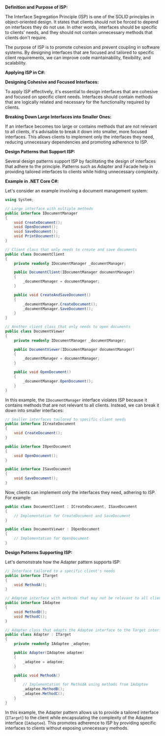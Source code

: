 **Definition and Purpose of ISP:**

The Interface Segregation Principle (ISP) is one of the SOLID principles in object-oriented design. It states that clients should not be forced to depend on interfaces they do not use. In other words, interfaces should be specific to clients' needs, and they should not contain unnecessary methods that clients don't require.

The purpose of ISP is to promote cohesion and prevent coupling in software systems. By designing interfaces that are focused and tailored to specific client requirements, we can improve code maintainability, flexibility, and scalability.

**Applying ISP in C#:**

**Designing Cohesive and Focused Interfaces:**

To apply ISP effectively, it's essential to design interfaces that are cohesive and focused on specific client needs. Interfaces should contain methods that are logically related and necessary for the functionality required by clients.

**Breaking Down Large Interfaces into Smaller Ones:**

If an interface becomes too large or contains methods that are not relevant to all clients, it's advisable to break it down into smaller, more focused interfaces. This allows clients to implement only the interfaces they need, reducing unnecessary dependencies and promoting adherence to ISP.

**Design Patterns that Support ISP:**

Several design patterns support ISP by facilitating the design of interfaces that adhere to the principle. Patterns such as Adapter and Facade help in providing tailored interfaces to clients while hiding unnecessary complexity.

**Example in .NET Core C#:**

Let's consider an example involving a document management system:

```csharp
using System;

// Large interface with multiple methods
public interface IDocumentManager
{
    void CreateDocument();
    void OpenDocument();
    void SaveDocument();
    void PrintDocument();
}

// Client class that only needs to create and save documents
public class DocumentClient
{
    private readonly IDocumentManager _documentManager;

    public DocumentClient(IDocumentManager documentManager)
    {
        _documentManager = documentManager;
    }

    public void CreateAndSaveDocument()
    {
        _documentManager.CreateDocument();
        _documentManager.SaveDocument();
    }
}

// Another client class that only needs to open documents
public class DocumentViewer
{
    private readonly IDocumentManager _documentManager;

    public DocumentViewer(IDocumentManager documentManager)
    {
        _documentManager = documentManager;
    }

    public void OpenDocument()
    {
        _documentManager.OpenDocument();
    }
}
```

In this example, the `IDocumentManager` interface violates ISP because it contains methods that are not relevant to all clients. Instead, we can break it down into smaller interfaces:

```csharp
// Smaller interfaces tailored to specific client needs
public interface ICreateDocument
{
    void CreateDocument();
}

public interface IOpenDocument
{
    void OpenDocument();
}

public interface ISaveDocument
{
    void SaveDocument();
}
```

Now, clients can implement only the interfaces they need, adhering to ISP. For example:

```csharp
public class DocumentClient : ICreateDocument, ISaveDocument
{
    // Implementation for CreateDocument and SaveDocument
}

public class DocumentViewer : IOpenDocument
{
    // Implementation for OpenDocument
}
```

**Design Patterns Supporting ISP:**

Let's demonstrate how the Adapter pattern supports ISP:

```csharp
// Interface tailored to a specific client's needs
public interface ITarget
{
    void MethodA();
}

// Adaptee interface with methods that may not be relevant to all clients
public interface IAdaptee
{
    void MethodB();
    void MethodC();
}

// Adapter class that adapts the Adaptee interface to the Target interface
public class Adapter : ITarget
{
    private readonly IAdaptee _adaptee;

    public Adapter(IAdaptee adaptee)
    {
        _adaptee = adaptee;
    }

    public void MethodA()
    {
        // Implementation for MethodA using methods from IAdaptee
        _adaptee.MethodB();
        _adaptee.MethodC();
    }
}
```

In this example, the Adapter pattern allows us to provide a tailored interface (`ITarget`) to the client while encapsulating the complexity of the Adaptee interface (`IAdaptee`). This promotes adherence to ISP by providing specific interfaces to clients without exposing unnecessary methods.